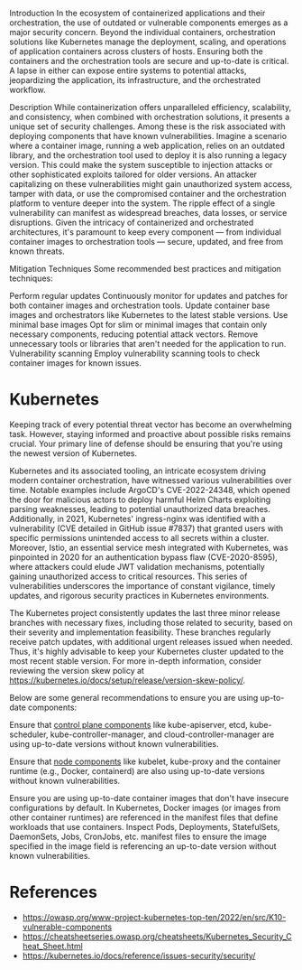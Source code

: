 Introduction
In the ecosystem of containerized applications and their orchestration, the use of outdated or vulnerable components emerges as a major security concern. Beyond the individual containers, orchestration solutions like Kubernetes manage the deployment, scaling, and operations of application containers across clusters of hosts. Ensuring both the containers and the orchestration tools are secure and up-to-date is critical. A lapse in either can expose entire systems to potential attacks, jeopardizing the application, its infrastructure, and the orchestrated workflow.

Description
While containerization offers unparalleled efficiency, scalability, and consistency, when combined with orchestration solutions, it presents a unique set of security challenges. Among these is the risk associated with deploying components that have known vulnerabilities. Imagine a scenario where a container image, running a web application, relies on an outdated library, and the orchestration tool used to deploy it is also running a legacy version. This could make the system susceptible to injection attacks or other sophisticated exploits tailored for older versions. An attacker capitalizing on these vulnerabilities might gain unauthorized system access, tamper with data, or use the compromised container and the orchestration platform to venture deeper into the system. The ripple effect of a single vulnerability can manifest as widespread breaches, data losses, or service disruptions. Given the intricacy of containerized and orchestrated architectures, it's paramount to keep every component — from individual container images to orchestration tools — secure, updated, and free from known threats.

Mitigation Techniques
Some recommended best practices and mitigation techniques:

Perform regular updates
Continuously monitor for updates and patches for both container images and orchestration tools.
Update container base images and orchestrators like Kubernetes to the latest stable versions.
Use minimal base images
Opt for slim or minimal images that contain only necessary components, reducing potential attack vectors.
Remove unnecessary tools or libraries that aren't needed for the application to run.
Vulnerability scanning
Employ vulnerability scanning tools to check container images for known issues.

# Kubernetes
Keeping track of every potential threat vector has become an overwhelming task. However, staying informed and proactive about possible risks remains crucial. Your primary line of defense should be ensuring that you're using the newest version of Kubernetes.

Kubernetes and its associated tooling, an intricate ecosystem driving modern container orchestration, have witnessed various vulnerabilities over time. Notable examples include ArgoCD's CVE-2022-24348, which opened the door for malicious actors to deploy harmful Helm Charts exploiting parsing weaknesses, leading to potential unauthorized data breaches. Additionally, in 2021, Kubernetes' ingress-nginx was identified with a vulnerability (CVE detailed in GitHub issue #7837) that granted users with specific permissions unintended access to all secrets within a cluster. Moreover, Istio, an essential service mesh integrated with Kubernetes, was pinpointed in 2020 for an authentication bypass flaw (CVE-2020-8595), where attackers could elude JWT validation mechanisms, potentially gaining unauthorized access to critical resources. This series of vulnerabilities underscores the importance of constant vigilance, timely updates, and rigorous security practices in Kubernetes environments.

The Kubernetes project consistently updates the last three minor release branches with necessary fixes, including those related to security, based on their severity and implementation feasibility. These branches regularly receive patch updates, with additional urgent releases issued when needed. Thus, it's highly advisable to keep your Kubernetes cluster updated to the most recent stable version. For more in-depth information, consider reviewing the version skew policy at https://kubernetes.io/docs/setup/release/version-skew-policy/.

Below are some general recommendations to ensure you are using up-to-date components:

Ensure that [control plane components](https://kubernetes.io/docs/concepts/overview/components/#control-plane-components) like kube-apiserver, etcd, kube-scheduler, kube-controller-manager, and cloud-controller-manager are using up-to-date versions without known vulnerabilities.

Ensure that [node components](https://kubernetes.io/docs/concepts/overview/components/#node-components) like kubelet, kube-proxy and the container runtime (e.g., Docker, containerd) are also using up-to-date versions without known vulnerabilities.

Ensure you are using up-to-date container images that don't have insecure configurations by default. In Kubernetes, Docker images (or images from other container runtimes) are referenced in the manifest files that define workloads that use containers. Inspect Pods, Deployments, StatefulSets, DaemonSets, Jobs, CronJobs, etc. manifest files to ensure the image specified in the image field is referencing an up-to-date version without known vulnerabilities.

# References
- https://owasp.org/www-project-kubernetes-top-ten/2022/en/src/K10-vulnerable-components
- https://cheatsheetseries.owasp.org/cheatsheets/Kubernetes_Security_Cheat_Sheet.html
- https://kubernetes.io/docs/reference/issues-security/security/
